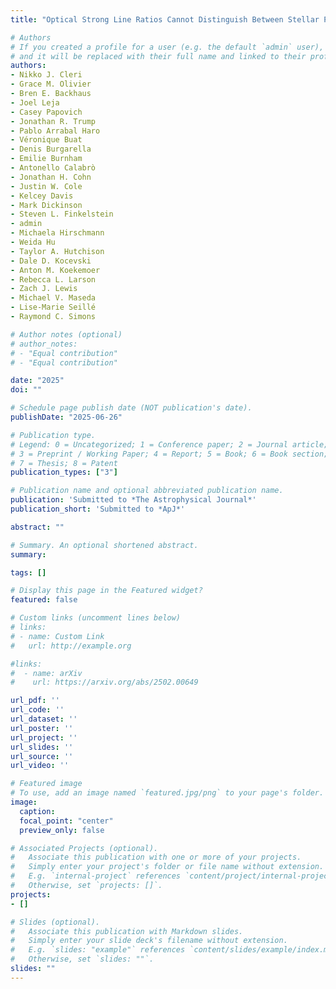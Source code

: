 ```yaml
---
title: "Optical Strong Line Ratios Cannot Distinguish Between Stellar Populations and Accreting Black Holes at High Ionization Parameters and Low Metallicities"

# Authors
# If you created a profile for a user (e.g. the default `admin` user), write the username (folder name) here 
# and it will be replaced with their full name and linked to their profile.
authors:
- Nikko J. Cleri
- Grace M. Olivier
- Bren E. Backhaus
- Joel Leja
- Casey Papovich
- Jonathan R. Trump
- Pablo Arrabal Haro
- Véronique Buat
- Denis Burgarella
- Emilie Burnham
- Antonello Calabrò
- Jonathan H. Cohn
- Justin W. Cole
- Kelcey Davis
- Mark Dickinson
- Steven L. Finkelstein
- admin
- Michaela Hirschmann
- Weida Hu
- Taylor A. Hutchison
- Dale D. Kocevski
- Anton M. Koekemoer
- Rebecca L. Larson
- Zach J. Lewis
- Michael V. Maseda
- Lise-Marie Seillé
- Raymond C. Simons

# Author notes (optional)
# author_notes:
# - "Equal contribution"
# - "Equal contribution"

date: "2025"
doi: ""

# Schedule page publish date (NOT publication's date).
publishDate: "2025-06-26"

# Publication type.
# Legend: 0 = Uncategorized; 1 = Conference paper; 2 = Journal article;
# 3 = Preprint / Working Paper; 4 = Report; 5 = Book; 6 = Book section;
# 7 = Thesis; 8 = Patent
publication_types: ["3"]

# Publication name and optional abbreviated publication name.
publication: 'Submitted to *The Astrophysical Journal*'
publication_short: 'Submitted to *ApJ*'

abstract: ""

# Summary. An optional shortened abstract.
summary: 

tags: []

# Display this page in the Featured widget?
featured: false

# Custom links (uncomment lines below)
# links:
# - name: Custom Link
#   url: http://example.org

#links:
#  - name: arXiv
#    url: https://arxiv.org/abs/2502.00649

url_pdf: ''
url_code: ''
url_dataset: ''
url_poster: ''
url_project: ''
url_slides: ''
url_source: ''
url_video: ''

# Featured image
# To use, add an image named `featured.jpg/png` to your page's folder. 
image:
  caption: 
  focal_point: "center"
  preview_only: false

# Associated Projects (optional).
#   Associate this publication with one or more of your projects.
#   Simply enter your project's folder or file name without extension.
#   E.g. `internal-project` references `content/project/internal-project/index.md`.
#   Otherwise, set `projects: []`.
projects: 
- []

# Slides (optional).
#   Associate this publication with Markdown slides.
#   Simply enter your slide deck's filename without extension.
#   E.g. `slides: "example"` references `content/slides/example/index.md`.
#   Otherwise, set `slides: ""`.
slides: ""
---
```


<!-- {{% callout note %}}
Click the *Cite* button above to demo the feature to enable visitors to import publication metadata into their reference management software.
{{% /callout %}}

{{% callout note %}}
Create your slides in Markdown - click the *Slides* button to check out the example.
{{% /callout %}}

Supplementary notes can be added here, including [code, math, and images](https://wowchemy.com/docs/writing-markdown-latex/). -->
